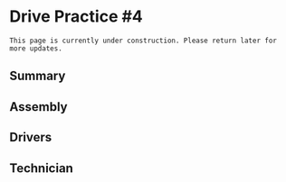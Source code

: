 # Drive Practice #4

```{admonition} Under Construction
This page is currently under construction. Please return later for more updates.
```

## Summary


## Assembly


## Drivers


## Technician
